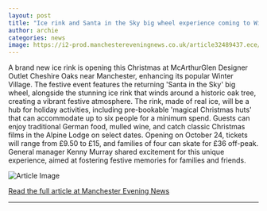 ```yaml
---
layout: post
title: "Ice rink and Santa in the Sky big wheel experience coming to Winter Village near Manchester this Christmas"
author: archie
categories: news
image: https://i2-prod.manchestereveningnews.co.uk/article32489437.ece/ALTERNATES/s1200/0_EGR_160925oaks_02JPG.jpg
---
```

A brand new ice rink is opening this Christmas at McArthurGlen Designer Outlet Cheshire Oaks near Manchester, enhancing its popular Winter Village. The festive event features the returning 'Santa in the Sky' big wheel, alongside the stunning ice rink that winds around a historic oak tree, creating a vibrant festive atmosphere. The rink, made of real ice, will be a hub for holiday activities, including pre-bookable 'magical Christmas huts' that can accommodate up to six people for a minimum spend. Guests can enjoy traditional German food, mulled wine, and catch classic Christmas films in the Alpine Lodge on select dates. Opening on October 24, tickets will range from £9.50 to £15, and families of four can skate for £36 off-peak. General manager Kenny Murray shared excitement for this unique experience, aimed at fostering festive memories for families and friends.

![Article Image](https://i2-prod.manchestereveningnews.co.uk/article32489437.ece/ALTERNATES/s1200/0_EGR_160925oaks_02JPG.jpg)

[Read the full article at Manchester Evening News](https://www.manchestereveningnews.co.uk/whats-on/whats-on-news/ice-rink-santa-sky-big-32489385)

---

